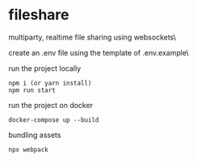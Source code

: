 # fileshare

multiparty, realtime file sharing using websockets\

create an .env file using the template of .env.example\

run the project locally

```
npm i (or yarn install)
npm run start
```

run the project on docker

```
docker-compose up --build
```

bundling assets

```
npx webpack
```
